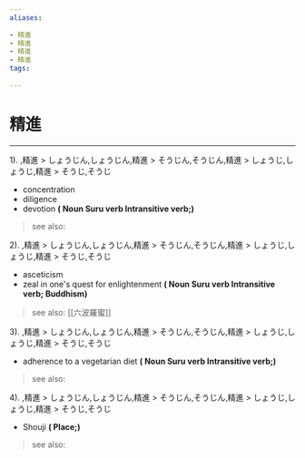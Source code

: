 ```yaml
---
aliases:
    
- 精進
- 精進
- 精進
- 精進
tags:
    
---
```


# 精進
---
1).
,精進 > しょうじん,しょうじん,精進 > そうじん,そうじん,精進 > しょうじ,しょうじ,精進 > そうじ,そうじ

- concentration
- diligence
- devotion
**( Noun Suru verb Intransitive verb;)**
> see also: 
            
2).
,精進 > しょうじん,しょうじん,精進 > そうじん,そうじん,精進 > しょうじ,しょうじ,精進 > そうじ,そうじ

- asceticism
- zeal in one's quest for enlightenment
**( Noun Suru verb Intransitive verb; Buddhism)**
> see also:  [[六波羅蜜]]
            
3).
,精進 > しょうじん,しょうじん,精進 > そうじん,そうじん,精進 > しょうじ,しょうじ,精進 > そうじ,そうじ

- adherence to a vegetarian diet
**( Noun Suru verb Intransitive verb;)**
> see also: 
            
4).
,精進 > しょうじん,しょうじん,精進 > そうじん,そうじん,精進 > しょうじ,しょうじ,精進 > そうじ,そうじ

- Shouji
**( Place;)**
> see also: 
            